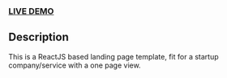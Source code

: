 ### <a href="https://react-lading-page-gilt.vercel.app/">LIVE DEMO</a> 

## Description
This is a ReactJS based landing page template, fit for a startup company/service with a one page view.
